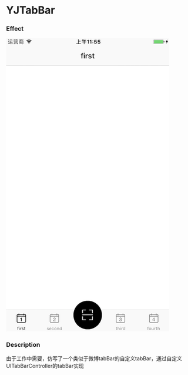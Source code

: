 # YJTabBar

### Effect

![](https://github.com/yuejieee/YJTabBar/blob/master/YJTabBar/%E6%95%88%E6%9E%9C%E5%9B%BE.png)

### Description
由于工作中需要，仿写了一个类似于微博tabBar的自定义tabBar，通过自定义UITabBarController的tabBar实现
